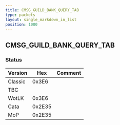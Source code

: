 ```yaml
---
title: CMSG_GUILD_BANK_QUERY_TAB
type: packets
layout: single_markdown_in_list
position: 1000
---
```


## CMSG_GUILD_BANK_QUERY_TAB

### Status

Version    | Hex        | Comment
---------- | ---------- | ---------- 
Classic    | 0x3E6      | 
TBC        |            |
WotLK      | 0x3E6      | 
Cata       | 0x2E35     | 
MoP        | 0x2E35     | 